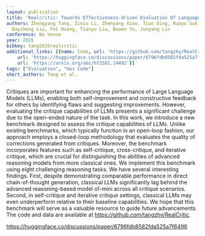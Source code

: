 ```yaml
---
layout: publication
title: 'Realcritic: Towards Effectiveness-driven Evaluation Of Language Model Critiques'
authors: Zhengyang Tang, Ziniu Li, Zhenyang Xiao, Tian Ding, Ruoyu Sun, Benyou Wang,
  Dayiheng Liu, Fei Huang, Tianyu Liu, Bowen Yu, Junyang Lin
conference: No Venue
year: 2025
bibkey: tang2025realcritic
additional_links: [{name: Code, url: 'https://github.com/tangzhy/RealCritic'}, {name: Code,
    url: 'https://huggingface.co/discussions/paper/6796fdb8582fda525a7f6496'}, {name: Paper,
    url: 'https://arxiv.org/abs/hf2501.14492'}]
tags: ["Evaluation", "Has Code"]
short_authors: Tang et al.
---
```

Critiques are important for enhancing the performance of Large Language Models (LLMs), enabling both self-improvement and constructive feedback for others by identifying flaws and suggesting improvements. However, evaluating the critique capabilities of LLMs presents a significant challenge due to the open-ended nature of the task. In this work, we introduce a new benchmark designed to assess the critique capabilities of LLMs. Unlike existing benchmarks, which typically function in an open-loop fashion, our approach employs a closed-loop methodology that evaluates the quality of corrections generated from critiques. Moreover, the benchmark incorporates features such as self-critique, cross-critique, and iterative critique, which are crucial for distinguishing the abilities of advanced reasoning models from more classical ones. We implement this benchmark using eight challenging reasoning tasks. We have several interesting findings. First, despite demonstrating comparable performance in direct chain-of-thought generation, classical LLMs significantly lag behind the advanced reasoning-based model o1-mini across all critique scenarios. Second, in self-critique and iterative critique settings, classical LLMs may even underperform relative to their baseline capabilities. We hope that this benchmark will serve as a valuable resource to guide future advancements. The code and data are available at https://github.com/tangzhy/RealCritic.

https://huggingface.co/discussions/paper/6796fdb8582fda525a7f6496